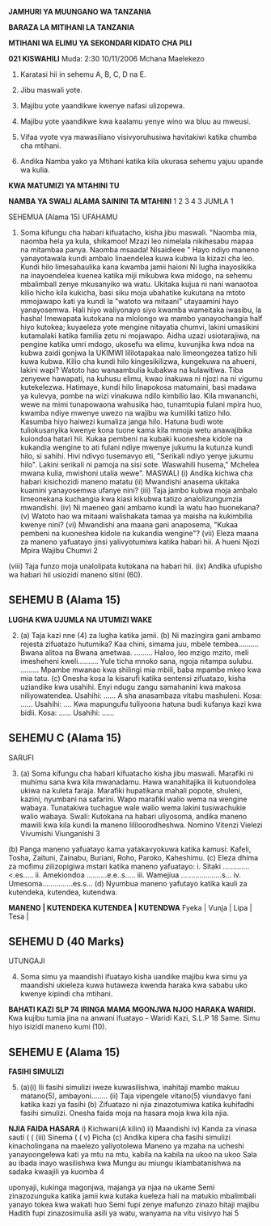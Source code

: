 **JAMHURI YA MUUNGANO WA TANZANIA**

**BARAZA LA MITIHANI LA TANZANIA**

**MTIHANI WA ELIMU YA SEKONDARI KIDATO CHA PILI**

**021 KISWAHILI**
Muda: 2:30 10/11/2006 Mchana
Maelekezo

1. Karatasi hii in sehemu A, B, C, D na E.

2. Jibu maswali yote.

3. Majibu yote yaandikwe kwenye nafasi ulizopewa.

4. Majibu yote yaandikwe kwa kaalamu yenye wino wa bluu au mweusi.

5. Vifaa vyote vya mawasiliano visivyoruhusiwa havitakiwi katika chumba cha mtihani.

6. Andika Namba yako ya Mtihani katika kila ukurasa sehemu yajuu upande wa kulia.

**KWA MATUMIZI YA MTAHINI TU**

**NAMBA YA SWALI ALAMA SAININI TA MTAHINI**
1
2
3
4
3
JUMLA
1

SEHEMUA (Alama 15)
UFAHAMU

1. Soma kifungu cha habari kifuatacho, kisha jibu maswali.
"Naomba mia, naomba hela ya kula, shikamoo! Mzazi leo nimelala nikihesabu mapaa na mitambaa panya. Naomba msaada! Nisaidieee " Hayo ndiyo maneno yanayotawala kundi ambalo linaendelea kuwa kubwa la kizazi cha leo. Kundi hilo limesahaulika kana kwamba jamii haioni Ni lugha inayosikika na inayoendelea kuenea katika miji mikubwa kwa midogo, na sehemu mbalimball zenye mkusanyiko wa watu. Ukitaka kujua ni nani wanaotoa kilio hicho kila kukicha, basi siku moja ubahatike kukutana na mtoto mmojawapo kati ya kundi la "watoto wa mitaani" utayaamini hayo yanayosemwa.
Hali hiyo waliyonayo siyo kwamba wameitaka iwasibu, la hasha! Imewapata kutokana na mlolongo wa mambo yanayochangia half hiyo kutokea; kuyaeleza yote mengine nitayatia chumvi, lakini umasikini kutamalaki katika familia zetu ni mojawapo. Aidha uzazi usiotarajiwa, na pengine katika umri mdogo,
ukosefu wa elimu, kuvunjika kwa ndoa na kubwa zaidi gonjwa la UKIMWI lililotapakaa nalo limeongezea tatizo hili kuwa kubwa.
Kilio cha kundi hilo kingesikilizwa, kungekuwa na ahueni, lakini wapi? Watoto hao wanaambulia kubakwa na kulawitiwa. Tiba zenyewe hawapati, na kuhusu elimu, kwao inakuwa ni njozi na ni vigumu kutekelezwa. Hatimaye, kundi hilo linapokosa matumaini, basi madawa ya kulevya, pombe na wizi vinakuwa ndilo kimbilio lao.
Kila mwananchi, wewe na mimi tunapowaona wahusika hao, tunamtupia fulani mpira huo, kwamba ndiye mwenye uwezo na wajibu wa kumiliki tatizo hilo. Kasumba hiyo haiwezi kumaliza janga hilo. Hatuna budi wote tuliokusanyika kwenye kona tuone kama kila mmoja wetu anawajibika kuiondoa hatari hii.
Kukaa pembeni na kubaki kuoneshea kidole na kukandia wengine to ati fulani ndiye mwenye jukumu la kutunza kundi hilo, si sahihi. Hivi ndivyo tusemavyo eti, "Serikali ndiyo yenye jukumu hilo". Lakini serikali ni pamoja na sisi sote. Waswahili husema," Mchelea mwana kulia, mwishoni utalia wewe".
MASWALI
(i) Andika kichwa cha habari kisichozidi maneno matatu
(ii) Mwandishi anasema ukitaka kuamini yanayosemwa ufanye nini?
(iii) Taja jambo kubwa moja ambalo limeonekana kuchangia kwa kiasi kikubwa tatizo analolizungumzia mwandishi.
(iv) Ni maeneo gani ambamo kundi la watu hao huonekana?
(v) Watoto hao wa mitaani walishakata tamaa ya maisha na kukimbilia kwenye nini?
(vi) Mwandishi ana maana gani anaposema, "Kukaa pembeni na kuoneshea kidole na kukandia wengine"?
(vii) Eleza maana za maneno yafuatayo jinsi yalivyotumiwa katika habari hii.
   A hueni
Njozi
Mpira
Wajibu
Chumvi
2

(viii) Taja funzo moja unalolipata kutokana na habari hii.
(ix) Andika ufupisho wa habari hii usiozidi maneno sitini (60).

## SEHEMU B (Alama 15)

**LUGHA KWA UJUMLA NA UTUMIZI WAKE**

2. (a) Taja kazi nne (4) za lugha katika jamii.
(b) Ni mazingira gani ambamo rejesta zifuatazo hutumika?
Kaa chini, simama juu, mbele tembea..........
Bwana alitoa na Bwana ametwaa. .........
Haloo, leo mzigo mzito, meli imesheheni kweli..........
Yule ticha mnoko sana, ngoja nitampa sulubu. .........
Mpambe mwanao kwa shilingi mia mbili, baba mpambe mkeo kwa mia tatu.
(c) Onesha kosa la kisarufi katika sentensi zifuatazo, kisha uziandike kwa usahihi.
Enyi ndugu zangu samahanini kwa makosa niliyowatendea.
Usahihi: ......
   A sha anasambaza vitabu mashuleni.
Kosa: ......
Usahihi: ....
Kwa mapungufu tuliyoona hatuna budi kufanya kazi kwa bidii.
Kosa: ......
Usahihi: ......

## SEHEMU C (Alama 15)
SARUFI

3. (a) Soma kifungu cha habari kifuatacho kisha jibu maswali.
Marafiki ni muhimu sana kwa kila mwanadamu. Hawa wanahitajika ili kutuondolea ukiwa na kuleta faraja. Marafiki hupatikana mahali popote, shuleni, kazini, nyumbani na safarini. Wapo marafiki walio wema na wengine wabaya. Tunatakiwa tuchague wale walio wema lakini tusiwachukie walio wabaya.
Swali: Kutokana na habari uliyosoma, andika maneno mawili kwa kila kundi la maneno lililoorodheshwa.
Nomino
Vitenzi
Vielezi
Vivumishi
Viunganishi
3

(b) Panga maneno yafuatayo kama yatakavyokuwa katika kamusi:
Kafeli, Tosha, Zaituni, Zainabu, Buriani, Roho, Paroko, Kaheshimu.
(c) Eleza dhima za mofimu zilizopigiwa mstari katika maneno yafuatayo:
i. Sitaki .............<.es.....
ii. Amekiondoa ..........e.e..s.....
iii. Wamejiua ....................s...
iv. Umesoma...............es.s...
(d) Nyumbua maneno yafutayo katika kauli za kutendeka, kutendea, kutendwa.

**MANENO | KUTENDEKA KUTENDEA | KUTENDWA**
Fyeka | Vunja |
Lipa | Tesa |

## SEHEMU D (40 Marks)
UTUNGAJI

4. Soma simu ya maandishi ifuatayo kisha uandike majibu kwa simu ya maandishi ukieleza kuwa hutaweza kwenda haraka kwa sababu uko kwenye kipindi cha mtihani.

**BAHATI KAZI SLP 74 IRINGA MAMA MGONJWA NJOO HARAKA WARIDI.**
Kwa kujibu tumia jina na anwani ifuatayo - Waridi Kazi, S.L.P 18 Same. Simu hiyo isizidi maneno kumi
(10).

## SEHEMU E (Alama 15)

**FASIHI SIMULIZI**

5. (a)(i) Ili fasihi simulizi iweze kuwasilishwa, inahitaji mambo makuu matano(5), ambayoni........
(ii) Taja vipengele vitano(5) viundavyo fani katika kazi ya fasihi
(b) Zifuatazo ni njia zinazotumiwa katika kuhifadhi fasihi simulizi. Onesha faida moja na hasara moja kwa kila njia.

**NJIA FAIDA HASARA**
i) Kichwani(A kilini)
ii) Maandishi iv) Kanda za vinasa sauti
(
(
(iii) Sinema
(
(
v) Picha
(c) Andika kipera cha fasihi simulizi kinacholingana na maelezo yaliyotolewa
Maneno ya mzaha na ucheshi yanayoongelewa kati ya mtu na mtu, kabila na kabila na ukoo na ukoo
Sala au ibada inayo wasilishwa kwa Mungu au miungu ikiambatanishwa na sadaka kwaajili ya kuomba
4

uponyaji, kukinga magonjwa, majanga ya njaa na ukame
Semi zinazozunguka katika jamii kwa kutaka kueleza hali na matukio mbalimbali yanayo tokea kwa wakati huo
Semi fupi zenye mafunzo zinazo hitaji majibu
Hadith fupi zinazosimulia asili ya watu, wanyama na vitu visivyo hai
5